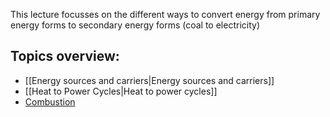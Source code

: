 This lecture focusses on the different ways to convert energy from primary energy forms to secondary energy forms (coal to electricity)

## Topics overview:
- [[Energy sources and carriers|Energy sources and carriers]]
- [[Heat to Power Cycles|Heat to power cycles]]
- [Combustion](Combustion.md)